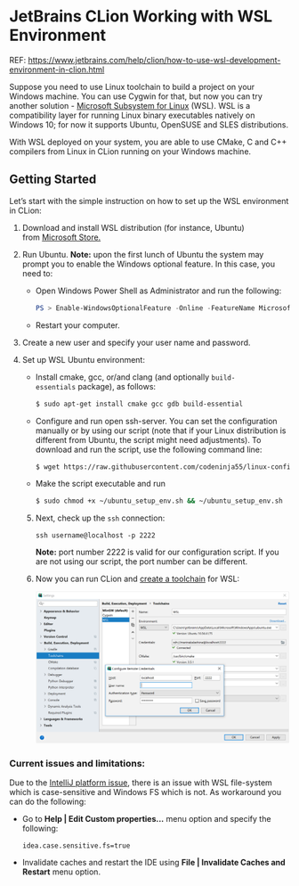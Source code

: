 # JetBrains CLion Working with WSL Environment

REF: https://www.jetbrains.com/help/clion/how-to-use-wsl-development-environment-in-clion.html

Suppose you need to use Linux toolchain to build a project on your Windows machine. You can use Cygwin for that, but now you can try another solution - [Microsoft Subsystem for Linux](https://docs.microsoft.com/en-us/windows/wsl/about) (WSL). WSL is a compatibility layer for running Linux binary executables natively on Windows 10; for now it supports Ubuntu, OpenSUSE and SLES distributions.

With WSL deployed on your system, you are able to use CMake, C and C++ compilers from Linux in CLion running on your Windows machine.

## Getting Started

Let’s start with the simple instruction on how to set up the WSL environment in CLion: 

1. Download and install WSL distribution (for instance, Ubuntu) from [Microsoft Store.](https://www.microsoft.com/store/productId/9NBLGGH4MSV6)

2. Run Ubuntu. **Note:** upon the first lunch of Ubuntu the system may prompt you to enable the Windows optional feature. In this case, you need to: 

   * Open Windows Power Shell as Administrator and run the following: 

     ```powershell
     PS > Enable-WindowsOptionalFeature -Online -FeatureName Microsoft-Windows-Subsystem-Linux
     ```

   * Restart your computer.

3. Create a new user and specify your user name and password.

4. Set up WSL Ubuntu environment: 

   * Install cmake, gcc, or/and clang (and optionally `build-essentials` package), as follows: 

     ```bash
     $ sudo apt-get install cmake gcc gdb build-essential
     ```

   * Configure and run open ssh-server.
     You can set the configuration manually or by using our script (note that if your Linux distribution is different from Ubuntu, the script might need adjustments). To download and run the script, use the following command line:

     ```bash
     $ wget https://raw.githubusercontent.com/codeninja55/linux-configurations-and-guides/master/windows-10-wsl/ubuntu_setup_env.sh -P ~/
     ```

   * Make the script executable and run

     ```bash
     $ sudo chmod +x ~/ubuntu_setup_env.sh && ~/ubuntu_setup_env.sh
     ```

   5. Next, check up the `ssh` connection: 

      ```
      ssh username@localhost -p 2222
      ```

      **Note:** port number 2222 is valid for our configuration script. If you are not using our script, the port number can be different. 

   6. Now you can run CLion and [create a toolchain](https://www.jetbrains.com/help/clion/how-to-create-toolchain-in-clion.html) for WSL: 

      ![cl_WSL_Credentials](./cl_WSL_Credentials.png)



### Current issues and limitations: 

Due to the [IntelliJ platform issue](https://youtrack.jetbrains.com/issue/IDEA-135546), there is an issue with WSL file-system which is case-sensitive and Windows FS which is not. As workaround you can do the following: 

* Go to **Help | Edit Custom properties...** menu option and specify the following: 

  ```
  idea.case.sensitive.fs=true
  ```

* Invalidate caches and restart the IDE using **File | Invalidate Caches and Restart** menu option.